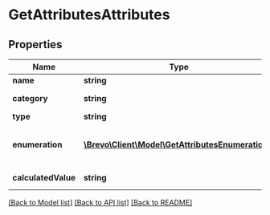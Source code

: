 # GetAttributesAttributes

## Properties
Name | Type | Description | Notes
------------ | ------------- | ------------- | -------------
**name** | **string** | Name of the attribute | 
**category** | **string** | Category of the attribute | 
**type** | **string** | Type of the attribute | [optional] 
**enumeration** | [**\Brevo\Client\Model\GetAttributesEnumeration[]**](GetAttributesEnumeration.md) | Parameter only available for \&quot;category\&quot; type attributes. | [optional] 
**calculatedValue** | **string** | Calculated value formula | [optional] 

[[Back to Model list]](../../README.md#documentation-for-models) [[Back to API list]](../../README.md#documentation-for-api-endpoints) [[Back to README]](../../README.md)


